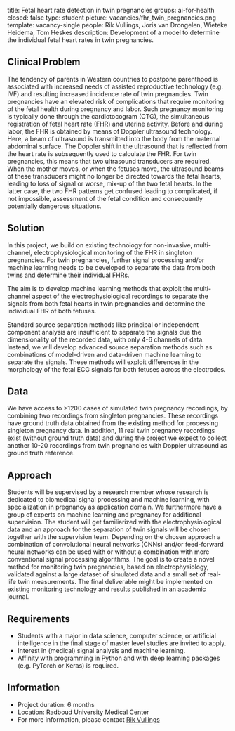 title: Fetal heart rate detection in twin pregnancies
groups: ai-for-health
closed: false
type: student
picture: vacancies/fhr_twin_pregnancies.png
template: vacancy-single
people: Rik Vullings, Joris van Drongelen, Wieteke Heidema, Tom Heskes
description: Development of a model to determine the individual fetal heart rates in twin pregnancies.


## Clinical Problem
The tendency of parents in Western countries to postpone parenthood is associated with increased needs of assisted reproductive technology (e.g. IVF) and resulting increased incidence rate of twin pregnancies.  Twin pregnancies have an elevated risk of complications that require monitoring of the fetal health during pregnancy and labor. Such pregnancy monitoring is typically done through the cardiotocogram (CTG), the simultaneous registration of fetal heart rate (FHR) and uterine activity. Before and during labor, the FHR is obtained by means of Doppler ultrasound technology. Here, a beam of ultrasound is transmitted into the body from the maternal abdominal surface. The Doppler shift in the ultrasound that is reflected from the heart rate is subsequently used to calculate the FHR. For twin pregnancies, this means that two ultrasound transducers are required. When the mother moves, or when the fetuses move, the ultrasound beams of these transducers might no longer be directed towards the fetal hearts, leading to loss of signal or worse, mix-up of the two fetal hearts. In the latter case, the two FHR patterns get confused leading to complicated, if not impossible, assessment of the fetal condition and consequently potentially dangerous situations.

## Solution
In this project, we build on existing technology for non-invasive, multi-channel, electrophysiological monitoring of the FHR in singleton pregnancies. For twin pregnancies, further signal processing and/or machine learning needs to be developed to separate the data from both twins and determine their individual FHRs.

The aim is to develop machine learning methods that exploit the multi-channel aspect of the electrophysiological recordings to separate the signals from both fetal hearts in twin pregnancies and determine the individual FHR of both fetuses.

Standard source separation methods like principal or independent component analysis are insufficient to separate the signals due the dimensionality of the recorded data, with only 4-6 channels of data. Instead, we will develop advanced source separation methods such as combinations of model-driven and data-driven machine learning to separate the signals. These methods will exploit differences in the morphology of the fetal ECG signals for both fetuses across the electrodes.

## Data
We have access to >1200 cases of simulated twin pregnancy recordings, by combining two recordings from singleton pregnancies. These recordings have ground truth data obtained from the existing method for processing singleton pregnancy data. In addition, 11 real twin pregnancy recordings exist (without ground truth data) and during the project we expect to collect another 10-20 recordings from twin pregnancies with Doppler ultrasound as ground truth reference.

## Approach
Students will be supervised by a research member whose research is dedicated to biomedical signal processing and machine learning, with specialization in pregnancy as application domain. We furthermore have a group of experts on machine learning and pregnancy for additional supervision. The student will get familiarized with the electrophysiological data and an approach for the separation of twin signals will be chosen together with the supervision team. Depending on the chosen approach a combination of convolutional neural networks (CNNs) and/or feed-forward neural networks can be used with or without a combination with more conventional signal processing algorithms. The goal is to create a novel method for monitoring twin pregnancies, based on electrophysiology, validated against a large dataset of simulated data and a small set of real-life twin measurements. The final deliverable might be implemented on existing monitoring technology and results published in an academic journal.

## Requirements
- Students with a major in data science, computer science, or artificial intelligence in the final stage of master level studies are invited to apply.
- Interest in (medical) signal analysis and machine learning.
- Affinity with programming in Python and with deep learning packages (e.g. PyTorch or Keras) is required.

## Information
- Project duration: 6 months
- Location: Radboud University Medical Center
- For more information, please contact [Rik Vullings](mailto:R.Vullings@tue.nl) 
